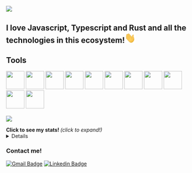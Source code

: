 <!--### ✨ Hi !!! Welcome to my profile 👋 ✨-->
<img src="https://imgur.com/iUj1E6s.png"></img>

## I love Javascript, Typescript and Rust and all the technologies in this ecosystem!<img src="https://raw.githubusercontent.com/ABSphreak/ABSphreak/master/gifs/Hi.gif" width="30px"></h2>
<!--
**alvarobasia/alvarobasia** is a ✨ _special_ ✨ repository because its `README.md` (this file) appears on your GitHub profile.
-->
## Tools
<div>
 <img src="https://camo.githubusercontent.com/3e656c564799684232b370b9b3d227e98f65d460/68747470733a2f2f692e737461636b2e696d6775722e636f6d2f4d6d7777322e706e67" width="50" height="50"/>
 <img src="https://i0.wp.com/storage.googleapis.com/blog-images-backup/1*0ei2MOQxAzF7krm-v60wnQ.jpeg?ssl=1" width="50" height="50"  />
<img src="https://cdn4.iconfinder.com/data/icons/logos-3/600/React.js_logo-512.png" width="50" height="50" style="display: none;" />
  <img src="https://d33wubrfki0l68.cloudfront.net/e937e774cbbe23635999615ad5d7732decad182a/26072/logo-small.ede75a6b.svg" width="50" height="50"  />
  <img src="https://cdn.worldvectorlogo.com/logos/next-js.svg" width="50" height="50"  />
 <img src="https://upload.wikimedia.org/wikipedia/commons/thumb/d/d5/Rust_programming_language_black_logo.svg/1200px-Rust_programming_language_black_logo.svg.png" width="50" height="50"  />
  <img src="https://upload.wikimedia.org/wikipedia/commons/thumb/6/61/HTML5_logo_and_wordmark.svg/1200px-HTML5_logo_and_wordmark.svg.png" width="50" height="50"  />
 <img src="https://upload.wikimedia.org/wikipedia/commons/d/d5/CSS3_logo_and_wordmark.svg" width="50" height="50"  />
 <img src="https://upload.wikimedia.org/wikipedia/commons/thumb/1/1f/WebAssembly_Logo.svg/1200px-WebAssembly_Logo.svg.png" width="50" height="50"  />
 <img src="https://lh3.googleusercontent.com/proxy/dY-9nd-wtUzRKuTutyK2w5g0mywAPAFh-LGQqstzeGKmKqp9-s6iDZi1li_W1tEExNMMfOGzhDgLXS9L8GrR5PGFgHdK2nQDrkZZ9n5M4GxJNQAtmx_VzR8coeT0K_iDHsYetkD8eUmyWXfobx1LynuwY_7WWt0slaM" width="50" height="50"  />
 <img src="https://rocket.rs/v0.4/images/logo-boxed.png" width="50" height="50"  />
 <img src="https://cdn.iconscout.com/icon/free/png-512/c-programming-569564.png" width="50" height="50"  />
 </div>
 
 </div>
 


<img align='center' src="https://media.giphy.com/media/xUA7bdpLxQhsSQdyog/giphy.gif"></img>



 <summary> <b> Click to see my stats! </b> <i>(click to expand!)</i> </summary>
 <details>

[![Anurag's github stats](https://github-readme-stats.vercel.app/api?username=alvarobasia&count_private=true&show_icons=true&theme=dracula)](https://github.com/anuraghazra/github-readme-stats)
</details>

### Contact me!
[![Gmail Badge](https://img.shields.io/badge/gmail-%23D14836.svg?&style=for-the-badge&logo=gmail&logoColor=white)](mailto:alvaro.araujo@aluno.ufop.edu.br)
[![Linkedin Badge](https://img.shields.io/badge/linkedin-%230077B5.svg?&style=for-the-badge&logo=linkedin&logoColor=white)](https://www.linkedin.com/in/alvaro-de-araujo-845741135/)
